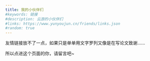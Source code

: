 ```yaml
---
title: 我的小伙伴们
#keywords: 链接
#description: 云游的小伙伴们
#links: https://www.yunyoujun.cn/friends/links.json
#random: true
---
```


<YunLinks :links="frontmatter.links" :random="frontmatter.random" />

友情链接放不了一点，如果只是单单用文字罗列又像是在写论文致谢……

所以点进这个页面的你，请留言吧~